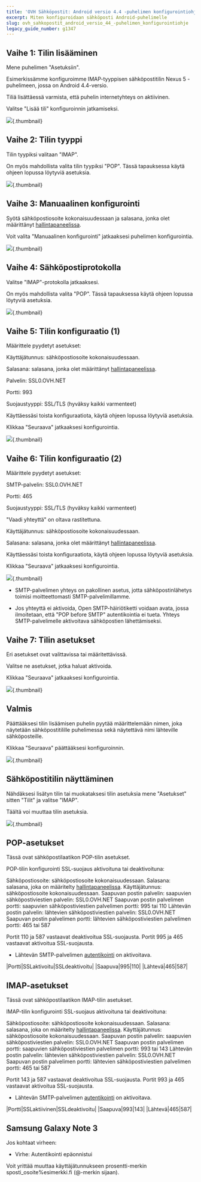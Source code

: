 ```yaml
---
title: 'OVH Sähköpostit: Android versio 4.4 -puhelimen konfigurointiohje'
excerpt: Miten konfiguroidaan sähköposti Android-puhelimelle
slug: ovh_sahkopostit_android_versio_44_-puhelimen_konfigurointiohje
legacy_guide_number: g1347
---
```



## Vaihe 1: Tilin lisääminen
Mene puhelimen "Asetuksiin".

Esimerkissämme konfiguroimme IMAP-tyyppisen sähköpostitilin Nexus 5  -puhelimeen, jossa on Android 4.4-versio.

Tiliä lisättäessä varmista, että puhelin internetyhteys on aktiivinen.

Valitse "Lisää tili" konfiguroinnin jatkamiseksi.

![](images/img_1510.jpg){.thumbnail}


## Vaihe 2: Tilin tyyppi
Tilin tyypiksi valitaan "IMAP".

On myös mahdollista valita tilin tyypiksi "POP". Tässä tapauksessa käytä ohjeen lopussa löytyviä asetuksia.

![](images/img_1511.jpg){.thumbnail}


## Vaihe 3: Manuaalinen konfigurointi
Syötä sähköpostiosoite kokonaisuudessaan ja salasana, jonka olet määrittänyt [hallintapaneelissa](https://www.ovh.com/managerv3/).

Voit valita "Manuaalinen konfigurointi" jatkaaksesi puhelimen konfigurointia.

![](images/img_1512.jpg){.thumbnail}


## Vaihe 4: Sähköpostiprotokolla
Valitse "IMAP"-protokolla jatkaaksesi.

On myös mahdollista valita "POP". Tässä tapauksessa käytä ohjeen lopussa löytyviä asetuksia.

![](images/img_1513.jpg){.thumbnail}


## Vaihe 5: Tilin konfiguraatio (1)
Määrittele pyydetyt asetukset:

Käyttäjätunnus: sähköpostiosoite kokonaisuudessaan.

Salasana: salasana, jonka olet määrittänyt [hallintapaneelissa](https://www.ovh.com/managerv3/).

Palvelin: SSL0.OVH.NET

Portti: 993

Suojaustyyppi: SSL/TLS (hyväksy kaikki varmenteet)

Käyttäessäsi toista konfiguraatiota, käytä ohjeen lopussa löytyviä asetuksia.

Klikkaa "Seuraava" jatkaaksesi konfigurointia.

![](images/img_1514.jpg){.thumbnail}


## Vaihe 6: Tilin konfiguraatio (2)
Määrittele pyydetyt asetukset:

SMTP-palvelin: SSL0.OVH.NET

Portti: 465

Suojaustyyppi: SSL/TLS (hyväksy kaikki varmenteet)

"Vaadi yhteyttä" on oltava rastitettuna.

Käyttäjätunnus: sähköpostiosoite kokonaisuudessaan.

Salasana: salasana, jonka olet määrittänyt [hallintapaneelissa](https://www.ovh.com/managerv3/).

Käyttäessäsi toista konfiguraatiota, käytä ohjeen lopussa löytyviä asetuksia.

Klikkaa "Seuraava" jatkaaksesi konfigurointia.

![](images/img_1515.jpg){.thumbnail}

- SMTP-palvelimen yhteys on pakollinen asetus, jotta sähköpostinlähetys toimisi moitteettomasti SMTP-palvelimillamme.

- Jos yhteyttä ei aktivoida, Open SMTP-häiriötiketti voidaan avata, jossa ilmoitetaan, että "POP before SMTP" autentikointia ei tueta. Yhteys SMTP-palvelimelle aktivoitava sähköpostien lähettämiseksi.




## Vaihe 7: Tilin asetukset
Eri asetukset ovat valittavissa tai määritettävissä.

Valitse ne asetukset, jotka haluat aktivoida.

Klikkaa "Seuraava" jatkaaksesi konfigurointia.

![](images/img_1516.jpg){.thumbnail}


## Valmis
Päättääksesi tilin lisäämisen puhelin pyytää määrittelemään nimen, joka näytetään sähköpostitilille puhelimessa sekä näytettävä nimi lähteville sähköposteille.

Klikkaa "Seuraava" päättääksesi konfiguroinnin.

![](images/img_1517.jpg){.thumbnail}


## Sähköpostitilin näyttäminen
Nähdäksesi lisätyn tilin tai muokataksesi tilin asetuksia mene "Asetukset" sitten "Tilit" ja valitse "IMAP".

Täältä voi muuttaa tilin asetuksia.

![](images/img_1518.jpg){.thumbnail}


## POP-asetukset
Tässä ovat sähköpostilaatikon POP-tilin asetukset.

POP-tilin konfigurointi SSL-suojaus aktivoituna tai deaktivoituna: 

Sähköpostiosoite: sähköpostiosoite kokonaisuudessaan.
Salasana: salasana, joka on määritelty [hallintapaneelissa](https://www.ovh.com/managerv3/).
Käyttäjätunnus: sähköpostiosoite kokonaisuudessaan.
Saapuvan postin palvelin: saapuvien sähköpostiviestien palvelin: SSL0.OVH.NET
Saapuvan postin palvelimen portti: saapuvien sähköpostiviestien palvelimen portti: 995 tai 110
Lähtevän postin palvelin: lähtevien sähköpostiviestien palvelin: SSL0.OVH.NET
Saapuvan postin palvelimen portti: lähtevien sähköpostiviestien palvelimen portti: 465 tai 587

Portit 110 ja 587 vastaavat deaktivoitua SSL-suojausta.
Portit 995 ja 465 vastaavat  aktivoitua SSL-suojausta.


- Lähtevän SMTP-palvelimen [autentikointi](#configuration_dun_telephone_mobile_sous_android_partie_6_configuration_du_compte_2) on aktivoitava.


|Portti|SSLaktivoitu|SSLdeaktivoitu|
|Saapuva|995|110|
|Lähtevä|465|587|




## IMAP-asetukset
Tässä ovat sähköpostilaatikon IMAP-tilin asetukset.

IMAP-tilin konfigurointi SSL-suojaus aktivoituna tai deaktivoituna: 

Sähköpostiosoite: sähköpostiosoite kokonaisuudessaan.
Salasana: salasana, joka on määritelty [hallintapaneelissa](https://www.ovh.com/managerv3/).
Käyttäjätunnus: sähköpostiosoite kokonaisuudessaan.
Saapuvan postin palvelin: saapuvien sähköpostiviestien palvelin: SSL0.OVH.NET
Saapuvan postin palvelimen portti: saapuvien sähköpostiviestien palvelimen portti: 993 tai 143
Lähtevän postin palvelin: lähtevien sähköpostiviestien palvelin: SSL0.OVH.NET
Saapuvan postin palvelimen portti: lähtevien sähköpostiviestien palvelimen portti: 465 tai 587

Portit 143 ja 587 vastaavat deaktivoitua SSL-suojausta.
Portit 993 ja 465 vastaavat  aktivoitua SSL-suojausta.


- Lähtevän SMTP-palvelimen [autentikointi](#configuration_dun_telephone_mobile_sous_android_partie_6_configuration_du_compte_2) on aktivoitava.


|Portti|SSLaktiivinen|SSLdeaktivoitu|
|Saapuva|993|143|
|Lähtevä|465|587|




## Samsung Galaxy Note 3
Jos kohtaat virheen:


- Virhe: Autentikointi epäonnistui


Voit yrittää muuttaa käyttäjätunnukseen prosentti-merkin sposti_osoite%esimerkki.fi (@-merkin sijaan).

